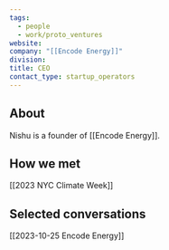 ```yaml
---
tags:
  - people
  - work/proto_ventures
website: 
company: "[[Encode Energy]]"
division: 
title: CEO
contact_type: startup_operators
---
```

## About
Nishu is a founder of [[Encode Energy]].

## How we met
[[2023 NYC Climate Week]]

## Selected conversations
[[2023-10-25 Encode Energy]]